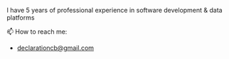 I have 5 years of professional experience in software development & data platforms

📫 How to reach me: 
- declarationcb@gmail.com

<!---
bradleycm/bradleycm is a ✨ special ✨ repository because its `README.md` (this file) appears on your GitHub profile.
You can click the Preview link to take a look at your changes.
--->
